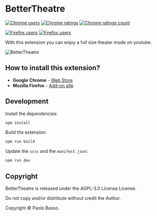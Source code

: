 # BetterTheatre
[![Chrome users](https://img.shields.io/chrome-web-store/users/bbncinkmcfkhjbnebkbhoefiecdenmkh?label=Users&color=4285F4&logo=google-chrome&style=for-the-badge)](https://chrome.google.com/webstore/detail/bettertheatre/bbncinkmcfkhjbnebkbhoefiecdenmkh)
[![Chrome ratings](https://img.shields.io/chrome-web-store/rating/bbncinkmcfkhjbnebkbhoefiecdenmkh?label=Ratings&color=4285F4&logo=google-chrome&style=for-the-badge)](https://chrome.google.com/webstore/detail/bettertheatre/bbncinkmcfkhjbnebkbhoefiecdenmkh)
[![Chrome ratings count](https://img.shields.io/chrome-web-store/rating-count/bbncinkmcfkhjbnebkbhoefiecdenmkh?label=Reviews&color=4285F4&logo=google-chrome&style=for-the-badge)](https://chrome.google.com/webstore/detail/bettertheatre/bbncinkmcfkhjbnebkbhoefiecdenmkh)

[![Firefox users](https://img.shields.io/amo/users/bettertheatre?label=Users&color=FF7139&logo=firefox-browser&style=for-the-badge)](https://addons.mozilla.org/en-US/firefox/addon/bettertheatre/)
[![Firefox users](https://img.shields.io/amo/rating/bettertheatre?label=ratings&color=FF7139&logo=firefox-browser&style=for-the-badge)](https://addons.mozilla.org/en-US/firefox/addon/bettertheatre/)

With this extension you can enjoy a full size theater mode on youtube.

![BetterTheatre](https://i.imgur.com/XgrpwJL.png)

## How to install this extension?

* **Google Chrome** - [Web Store](https://chrome.google.com/webstore/detail/bettertheatre/bbncinkmcfkhjbnebkbhoefiecdenmkh)
* **Mozilla Firefox** - [Add-on site](https://addons.mozilla.org/en-US/firefox/addon/bettertheatre/)

## Development
Install the dependencies:
```bash
npm install
```

Build the extension:
```bash
npm run build
```

Update the `scss` and the `manifest.json`:
```bash
npm run dev
```

## Copyright

BetterTheatre is released under the AGPL-3.0 License License.

Do not copy and/or distribute without credit the Author.

Copyright © Paolo Basso.
